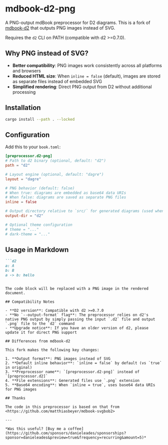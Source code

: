 # mdbook-d2-png

A PNG-output mdBook preprocessor for D2 diagrams. This is a fork of [mdbook-d2](https://github.com/danieleades/mdbook-d2) that outputs PNG images instead of SVG.

Requires the `d2` CLI on PATH (compatible with d2 >=0.7.0).

## Why PNG instead of SVG?

- **Better compatibility**: PNG images work consistently across all platforms and browsers
- **Reduced HTML size**: When `inline = false` (default), images are stored as separate files instead of embedded SVG
- **Simplified rendering**: Direct PNG output from D2 without additional processing

## Installation

```sh
cargo install --path . --locked
```

## Configuration

Add this to your `book.toml`:

```toml
[preprocessor.d2-png]
# Path to d2 binary (optional, default: "d2")
path = "d2"

# Layout engine (optional, default: "dagre")
layout = "dagre"

# PNG behavior (default: false)
# When true: diagrams are embedded as base64 data URIs
# When false: diagrams are saved as separate PNG files
inline = false

# Output directory relative to `src/` for generated diagrams (used when inline = false)
output-dir = "d2"

# Optional theme configuration
# theme = "..."
# dark-theme = "..."
```

## Usage in Markdown

```md
```d2
a: A
b: B
a -> b: hello
```
```

The code block will be replaced with a PNG image in the rendered document.

## Compatibility Notes

- **D2 version**: Compatible with d2 >=0.7.0
- **No `--output-format` flag**: The preprocessor relies on d2's native PNG output by simply passing the input `.d2` file and output `.png` file to the `d2` command
- **Upgrade notice**: If you have an older version of d2, please update it for direct PNG support

## Differences from mdbook-d2

This fork makes the following key changes:

1. **Output format**: PNG images instead of SVG
2. **Default inline behavior**: `inline = false` by default (vs `true` in original)
3. **Preprocessor name**: `[preprocessor.d2-png]` instead of `[preprocessor.d2]`
4. **File extensions**: Generated files use `.png` extension
5. **Base64 encoding**: When `inline = true`, uses base64 data URIs for PNG images

## Thanks

The code in this preprocessor is based on that from <https://github.com/matthiasbeyer/mdbook-svgbob2>

---

*Was this useful? [Buy me a coffee](https://github.com/sponsors/danieleades/sponsorships?sponsor=danieleades&preview=true&frequency=recurring&amount=5)*

